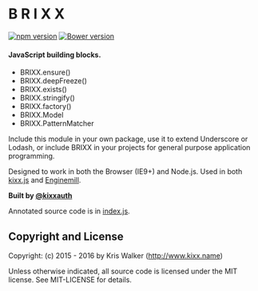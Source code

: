 B R I X X
=========
[![npm version](https://badge.fury.io/js/brixx.svg)](https://badge.fury.io/js/brixx)
[![Bower version](https://badge.fury.io/bo/brixx.svg)](https://badge.fury.io/bo/brixx)

#### JavaScript building blocks.
* BRIXX.ensure()
* BRIXX.deepFreeze()
* BRIXX.exists()
* BRIXX.stringify()
* BRIXX.factory()
* BRIXX.Model
* BRIXX.PatternMatcher

Include this module in your own package, use it to extend Underscore or Lodash, or include BRIXX in your projects for general purpose application programming.

Designed to work in both the Browser (IE9+) and Node.js. Used in both [kixx.js](https://github.com/kixxauth/kixxjs) and [Enginemill](https://github.com/kixxauth/enginemill).

__Built by [@kixxauth](https://twitter.com/kixxauth)__

Annotated source code is in [index.js](./index.js).

Copyright and License
---------------------
Copyright: (c) 2015 - 2016 by Kris Walker (http://www.kixx.name)

Unless otherwise indicated, all source code is licensed under the MIT license. See MIT-LICENSE for details.


